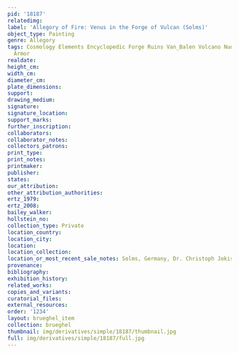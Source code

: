 ```yaml
---
pid: '18187'
relatedimg: 
label: 'Allegory of Fire: Venus in the Forge of Vulcan (Solms)'
object_type: Painting
genre: Allegory
tags: Cosmology Elements Encyclopedic Forge Ruins Van_Balen Volcano Nude Landscape
  Armor
realdate: 
height_cm: 
width_cm: 
diameter_cm: 
plate_dimensions: 
support: 
drawing_medium: 
signature: 
signature_location: 
support_marks: 
further_inscription: 
collaborators: 
collaborator_notes: 
collectors_patrons: 
print_type: 
print_notes: 
printmaker: 
publisher: 
states: 
our_attribution: 
other_attribution_authorities: 
ertz_1979: 
ertz_2008: 
bailey_walker: 
hollstein_no: 
collection_type: Private
location_country: 
location_city: 
location: 
location_collection: 
location_or_most_recent_sale_notes: Solms, Germany, Dr. Christoph Jokisch, cat. 1974
provenance: 
bibliography: 
exhibition_history: 
related_works: 
copies_and_variants: 
curatorial_files: 
external_resources: 
order: '1234'
layout: brueghel_item
collection: brueghel
thumbnail: img/derivatives/simple/18187/thumbnail.jpg
full: img/derivatives/simple/18187/full.jpg
---
```

